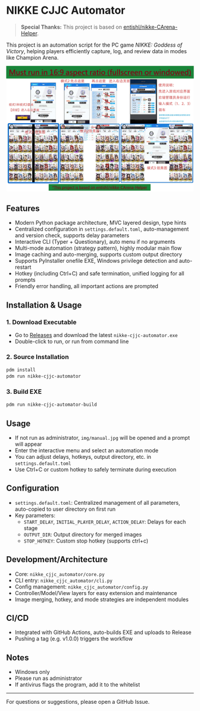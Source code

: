 # NIKKE CJJC Automator

> **Special Thanks:** This project is based on [entishl/nikke-CArena-Helper](https://github.com/entishl/nikke-CArena-Helper).

This project is an automation script for the PC game *NIKKE: Goddess of Victory*, helping players efficiently capture, log, and review data in modes like Champion Arena.

![manual](img/manual.jpg)

## Features

- Modern Python package architecture, MVC layered design, type hints
- Centralized configuration in `settings.default.toml`, auto-management and version check, supports delay parameters
- Interactive CLI (Typer + Questionary), auto menu if no arguments
- Multi-mode automation (strategy pattern), highly modular main flow
- Image caching and auto-merging, supports custom output directory
- Supports PyInstaller onefile EXE, Windows privilege detection and auto-restart
- Hotkey (including Ctrl+C) and safe termination, unified logging for all prompts
- Friendly error handling, all important actions are prompted

## Installation & Usage

### 1. Download Executable

- Go to [Releases](https://github.com/t106362512/releases) and download the latest `nikke-cjjc-automator.exe`
- Double-click to run, or run from command line

### 2. Source Installation

```bash
pdm install
pdm run nikke-cjjc-automator
```

### 3. Build EXE

```bash
pdm run nikke-cjjc-automator-build
```

## Usage

- If not run as administrator, `img/manual.jpg` will be opened and a prompt will appear
- Enter the interactive menu and select an automation mode
- You can adjust delays, hotkeys, output directory, etc. in `settings.default.toml`
- Use Ctrl+C or custom hotkey to safely terminate during execution

## Configuration

- `settings.default.toml`: Centralized management of all parameters, auto-copied to user directory on first run
- Key parameters:
  - `START_DELAY`, `INITIAL_PLAYER_DELAY`, `ACTION_DELAY`: Delays for each stage
  - `OUTPUT_DIR`: Output directory for merged images
  - `STOP_HOTKEY`: Custom stop hotkey (supports ctrl+c)

## Development/Architecture

- Core: `nikke_cjjc_automator/core.py`
- CLI entry: `nikke_cjjc_automator/cli.py`
- Config management: `nikke_cjjc_automator/config.py`
- Controller/Model/View layers for easy extension and maintenance
- Image merging, hotkey, and mode strategies are independent modules

## CI/CD

- Integrated with GitHub Actions, auto-builds EXE and uploads to Release
- Pushing a tag (e.g. v1.0.0) triggers the workflow

## Notes

- Windows only
- Please run as administrator
- If antivirus flags the program, add it to the whitelist

---

For questions or suggestions, please open a GitHub Issue.

<!-- 
pdm run pyi-grab_version C:\Windows\System32\cmd.exe version_info.txt
 -->
